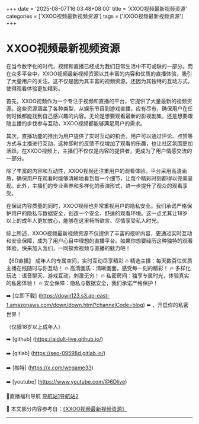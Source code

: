 +++
date = '2025-08-07T16:03:48+08:00'
title = 'XXOO视频最新视频资源'
categories = ['XXOO视频最新视频资源']
tags = ['XXOO视频最新视频资源']
+++

# XXOO视频最新视频资源

在当今数字化的时代，视频和直播已经成为我们日常生活中不可或缺的一部分。而在众多平台中，XXOO视频最新视频资源以其丰富的内容和优质的直播体验，吸引了大量用户的关注。这不仅是因为其丰富的视频资源，还因为其独特的互动方式，使得观看体验更加精彩。

首先，XXOO视频作为一个专注于视频和直播的平台，它提供了大量最新的视频资源。这些资源涵盖了各种类型，从娱乐节目到游戏直播，应有尽有，确保用户在任何时候都能找到自己感兴趣的内容。无论是想要观看最新的影视剧集，还是想要跟随主播的步伐参与互动，XXOO视频都能够满足用户的需求。

其次，直播功能的推出为用户提供了实时互动的机会。用户可以通过评论、点赞等方式与主播进行互动，这种即时的反馈不仅增加了观看的乐趣，也让社区氛围更加活跃。在XXOO视频上，主播们不仅仅是内容的提供者，更成为了用户情感交流的一部分。

除了丰富的内容和互动性，XXOO视频还注重用户的观看体验。平台采用高清画质，确保用户在观看时能够清晰地看到每一个细节，让每个精彩时刻都得以完美呈现。此外，主播们的专业素养和多样化的表演形式，进一步提升了观众的观看享受。

在保证内容质量的同时，XXOO视频也非常重视用户的隐私安全。我们承诺严格保护用户的隐私与数据安全，创造一个安全、舒适的观看环境。这一点尤其让18岁以上的成年人更加放心，能够在这里畅所欲言、尽情享受私人时光。

综上所述，XXOO视频最新视频资源不仅提供了丰富的视听内容，更通过实时互动和安全保障，成为了用户心目中理想的直播平台。如果你想要经历这种独特的观看体验，快来加入我们，一同探索视频与直播的魅力吧！

【6D直播】
成年人的专属空间，实时互动尽享精彩
🔥 精选主播：每天数百位优质主播在线随时与你互动！
🔥 高清画质：清晰画面，感受每一刻的精彩！
🔥 多样化玩法：语音聊天、游戏互动，刺激无穷！
🔥 私密房间：独享专属时光，体验真实的私密体验！
🔥 安全保障：隐私与数据安全，我们承诺严格保护！

➡️ [立即下载] (https://down123.s3.ap-east-1.amazonaws.com/down/down.html?channelCode=blog) ⬅️ ，开启你的私密世界！

（仅限18岁以上成年人）

➡️ [github] (https://aldult-live.github.io/)

➡️ [gitlab] (https://seo-09598d.gitlab.io/)

➡️ [推特] (https://x.com/wegame33)

➡️ [youtube] (https://www.youtube.com/@6Dlive)

🔞直播福利导航   [导航站1](https://webstack-86085a.gitlab.io/)[导航站2](https://onlygit123-2.github.io/)


📘 本文部分内容参考自：[《XXOO视频最新视频资源》](https://github.com/md25721/md)

---
